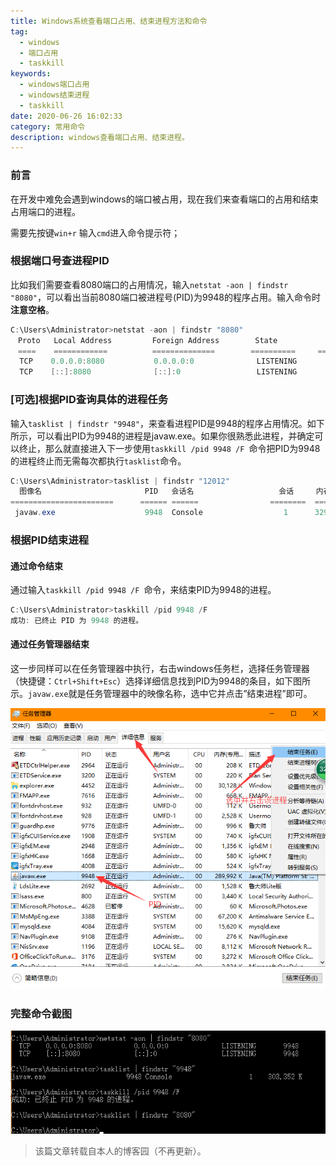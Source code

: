 ```yaml
---
title: Windows系统查看端口占用、结束进程方法和命令
tag:
  - windows
  - 端口占用
  - taskkill
keywords:
  - windows端口占用
  - windows结束进程
  - taskkill
date: 2020-06-26 16:02:33
category: 常用命令
description: windows查看端口占用、结束进程。
---
```

### 前言

在开发中难免会遇到windows的端口被占用，现在我们来查看端口的占用和结束占用端口的进程。

需要先按键`win+r` 输入`cmd`进入命令提示符；

### 根据端口号查进程PID

比如我们需要查看8080端口的占用情况，输入`netstat -aon | findstr "8080"`，可以看出当前8080端口被进程号(PID)为9948的程序占用。输入命令时**注意空格**。

```powershell
C:\Users\Administrator>netstat -aon | findstr "8080"
　Proto   Local Address         Foreign Address        State           PID
　====    ============          ==============        ==========     ======
  TCP    0.0.0.0:8080           0.0.0.0:0              LISTENING       9948
  TCP    [::]:8080              [::]:0                 LISTENING       9948
```

### [可选]根据PID查询具体的进程任务

输入`tasklist | findstr "9948"`，来查看进程PID是9948的程序占用情况。如下所示，可以看出PID为9948的进程是javaw.exe。如果你很熟悉此进程，并确定可以终止，那么就直接进入下一步使用`taskkill /pid 9948 /F `命令把PID为9948的进程终止而无需每次都执行`tasklist`命令。

```powershell
C:\Users\Administrator>tasklist | findstr "12012"
  图像名                       PID   会话名                   会话     内存使用
=======================      ====== ======                ========  ========
 javaw.exe                    9948  Console                  1      329,652 K
```

### 根据PID结束进程

#### 通过命令结束

通过输入`taskkill /pid 9948 /F `命令，来结束PID为9948的进程。

```powershell
C:\Users\Administrator>taskkill /pid 9948 /F
成功: 已终止 PID 为 9948 的进程。
```

#### 通过任务管理器结束

这一步同样可以在任务管理器中执行，右击windows任务栏，选择任务管理器（快捷键：`Ctrl+Shift+Esc`）选择详细信息找到PID为9948的条目，如下图所示。`javaw.exe`就是任务管理器中的映像名称，选中它并点击”结束进程”即可。

![通过任务管理器结束](./port-usage-and-taskkill-in-windows/945531-20170422114107571-1922132507.png)

### 完整命令截图

![完整命令截图](./port-usage-and-taskkill-in-windows/945531-20170422114506899-1806573904.png)

> 该篇文章转载自本人的博客园（不再更新）。

